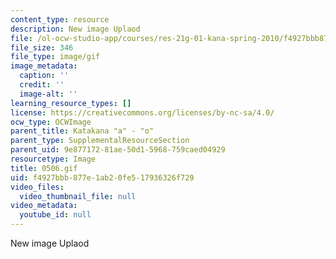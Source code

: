 ```yaml
---
content_type: resource
description: New image Uplaod
file: /ol-ocw-studio-app/courses/res-21g-01-kana-spring-2010/f4927bbb877e1ab20fe517936326f729_0506.gif
file_size: 346
file_type: image/gif
image_metadata:
  caption: ''
  credit: ''
  image-alt: ''
learning_resource_types: []
license: https://creativecommons.org/licenses/by-nc-sa/4.0/
ocw_type: OCWImage
parent_title: Katakana "a" - "o"
parent_type: SupplementalResourceSection
parent_uid: 9e877172-81ae-50d1-5968-759caed04929
resourcetype: Image
title: 0506.gif
uid: f4927bbb-877e-1ab2-0fe5-17936326f729
video_files:
  video_thumbnail_file: null
video_metadata:
  youtube_id: null
---
```

New image Uplaod